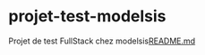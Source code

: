 # projet-test-modelsis
Projet de test FullStack chez modelsis[README.md](https://github.com/ndarfaye/projet-test-modelsis/files/8895108/README.md)

